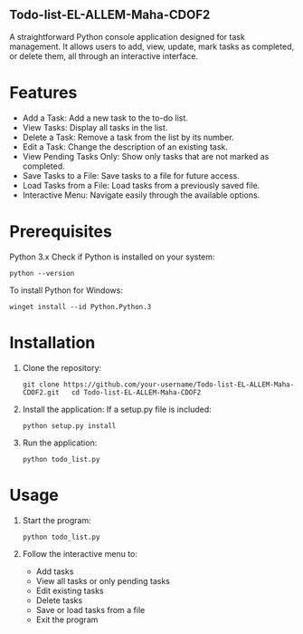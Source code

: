 ## Todo-list-EL-ALLEM-Maha-CDOF2
A straightforward Python console application designed for task management. It allows users to add, view, update, mark tasks as completed, or delete them, all through an interactive interface.

# Features
  - Add a Task: Add a new task to the to-do list.
  - View Tasks: Display all tasks in the list.
  - Delete a Task: Remove a task from the list by its number.
  -  Edit a Task: Change the description of an existing task.
  - View Pending Tasks Only: Show only tasks that are not marked as completed.
  - Save Tasks to a File: Save tasks to a file for future access.
  - Load Tasks from a File: Load tasks from a previously saved file.
  - Interactive Menu: Navigate easily through the available options.

# Prerequisites
Python 3.x
Check if Python is installed on your system:

```python --version```

To install Python for Windows:

``winget install --id Python.Python.3``

# Installation
  1. Clone the repository:
     
      ``git clone https://github.com/your-username/Todo-list-EL-ALLEM-Maha-CDOF2.git  
        cd Todo-list-EL-ALLEM-Maha-CDOF2``

  2. Install the application:
     If a setup.py file is included:
     
     ``python setup.py install``
    
  3. Run the application:

     ``python todo_list.py``

# Usage
   1. Start the program:

      ``python todo_list.py``

   2. Follow the interactive menu to:
      - Add tasks
      - View all tasks or only pending tasks
      - Edit existing tasks
      - Delete tasks
      - Save or load tasks from a file
      - Exit the program



     
  

